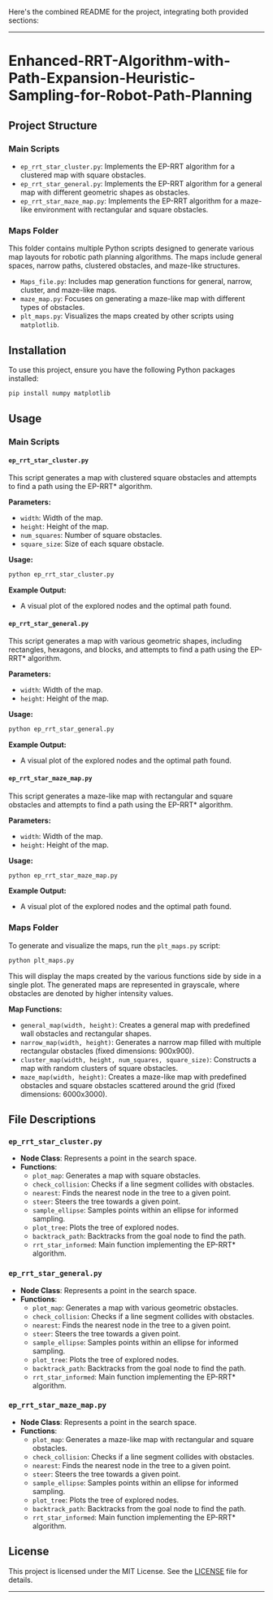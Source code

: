 Here's the combined README for the project, integrating both provided sections:

---

# Enhanced-RRT-Algorithm-with-Path-Expansion-Heuristic-Sampling-for-Robot-Path-Planning

## Project Structure

### Main Scripts

- `ep_rrt_star_cluster.py`: Implements the EP-RRT algorithm for a clustered map with square obstacles.
- `ep_rrt_star_general.py`: Implements the EP-RRT algorithm for a general map with different geometric shapes as obstacles.
- `ep_rrt_star_maze_map.py`: Implements the EP-RRT algorithm for a maze-like environment with rectangular and square obstacles.

### Maps Folder

This folder contains multiple Python scripts designed to generate various map layouts for robotic path planning algorithms. The maps include general spaces, narrow paths, clustered obstacles, and maze-like structures.

- `Maps_file.py`: Includes map generation functions for general, narrow, cluster, and maze-like maps.
- `maze_map.py`: Focuses on generating a maze-like map with different types of obstacles.
- `plt_maps.py`: Visualizes the maps created by other scripts using `matplotlib`.

## Installation

To use this project, ensure you have the following Python packages installed:

```bash
pip install numpy matplotlib
```

## Usage

### Main Scripts

#### `ep_rrt_star_cluster.py`

This script generates a map with clustered square obstacles and attempts to find a path using the EP-RRT* algorithm.

**Parameters:**
- `width`: Width of the map.
- `height`: Height of the map.
- `num_squares`: Number of square obstacles.
- `square_size`: Size of each square obstacle.

**Usage:**
```bash
python ep_rrt_star_cluster.py
```

**Example Output:**
- A visual plot of the explored nodes and the optimal path found.

#### `ep_rrt_star_general.py`

This script generates a map with various geometric shapes, including rectangles, hexagons, and blocks, and attempts to find a path using the EP-RRT* algorithm.

**Parameters:**
- `width`: Width of the map.
- `height`: Height of the map.

**Usage:**
```bash
python ep_rrt_star_general.py
```

**Example Output:**
- A visual plot of the explored nodes and the optimal path found.

#### `ep_rrt_star_maze_map.py`

This script generates a maze-like map with rectangular and square obstacles and attempts to find a path using the EP-RRT* algorithm.

**Parameters:**
- `width`: Width of the map.
- `height`: Height of the map.

**Usage:**
```bash
python ep_rrt_star_maze_map.py
```

**Example Output:**
- A visual plot of the explored nodes and the optimal path found.

### Maps Folder

To generate and visualize the maps, run the `plt_maps.py` script:

```bash
python plt_maps.py
```

This will display the maps created by the various functions side by side in a single plot. The generated maps are represented in grayscale, where obstacles are denoted by higher intensity values.

**Map Functions:**
- `general_map(width, height)`: Creates a general map with predefined wall obstacles and rectangular shapes.
- `narrow_map(width, height)`: Generates a narrow map filled with multiple rectangular obstacles (fixed dimensions: 900x900).
- `cluster_map(width, height, num_squares, square_size)`: Constructs a map with random clusters of square obstacles.
- `maze_map(width, height)`: Creates a maze-like map with predefined obstacles and square obstacles scattered around the grid (fixed dimensions: 6000x3000).

## File Descriptions

### `ep_rrt_star_cluster.py`
- **Node Class**: Represents a point in the search space.
- **Functions**:
  - `plot_map`: Generates a map with square obstacles.
  - `check_collision`: Checks if a line segment collides with obstacles.
  - `nearest`: Finds the nearest node in the tree to a given point.
  - `steer`: Steers the tree towards a given point.
  - `sample_ellipse`: Samples points within an ellipse for informed sampling.
  - `plot_tree`: Plots the tree of explored nodes.
  - `backtrack_path`: Backtracks from the goal node to find the path.
  - `rrt_star_informed`: Main function implementing the EP-RRT* algorithm.

### `ep_rrt_star_general.py`
- **Node Class**: Represents a point in the search space.
- **Functions**:
  - `plot_map`: Generates a map with various geometric obstacles.
  - `check_collision`: Checks if a line segment collides with obstacles.
  - `nearest`: Finds the nearest node in the tree to a given point.
  - `steer`: Steers the tree towards a given point.
  - `sample_ellipse`: Samples points within an ellipse for informed sampling.
  - `plot_tree`: Plots the tree of explored nodes.
  - `backtrack_path`: Backtracks from the goal node to find the path.
  - `rrt_star_informed`: Main function implementing the EP-RRT* algorithm.

### `ep_rrt_star_maze_map.py`
- **Node Class**: Represents a point in the search space.
- **Functions**:
  - `plot_map`: Generates a maze-like map with rectangular and square obstacles.
  - `check_collision`: Checks if a line segment collides with obstacles.
  - `nearest`: Finds the nearest node in the tree to a given point.
  - `steer`: Steers the tree towards a given point.
  - `sample_ellipse`: Samples points within an ellipse for informed sampling.
  - `plot_tree`: Plots the tree of explored nodes.
  - `backtrack_path`: Backtracks from the goal node to find the path.
  - `rrt_star_informed`: Main function implementing the EP-RRT* algorithm.

## License

This project is licensed under the MIT License. See the [LICENSE](LICENSE) file for details.

---
